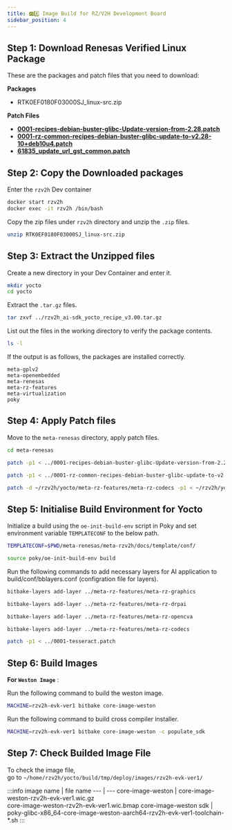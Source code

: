 ```yaml
---
title: 🅾️4️⃣ Image Build for RZ/V2H Development Board
sidebar_position: 4
---
```


## Step 1: Download Renesas Verified Linux Package
These are the packages and patch files that you need to download:

**Packages**
- RTK0EF0180F03000SJ_linux-src.zip


**Patch Files**
- **[0001-recipes-debian-buster-glibc-Update-version-from-2.28.patch](./packages/0001-recipes-debian-buster-glibc-Update-version-from-2.28.patch)**
- **[0001-rz-common-recipes-debian-buster-glibc-update-to-v2.28-10+deb10u4.patch](./packages/0001-rz-common-recipes-debian-buster-glibc-update-to-v2.28-10+deb10u4.patch)**
- **[61835_update_url_gst_common.patch](./packages/61835_update_url_gst_common.patch)**

## Step 2: Copy the Downloaded packages
Enter the `rzv2h` Dev container 

```bash
docker start rzv2h
docker exec -it rzv2h /bin/bash
```

Copy the zip files under `rzv2h` directory and unzip the `.zip` files.

```bash
unzip RTK0EF0180F03000SJ_linux-src.zip
```


## Step 3: Extract the Unzipped files
Create a new directory in your Dev Container and enter it.

```bash
mkdir yocto
cd yocto
```

Extract the `.tar.gz` files.

```bash
tar zxvf ../rzv2h_ai-sdk_yocto_recipe_v3.00.tar.gz
```

List out the files in the working directory to verify the package contents.

```bash
ls -l
```

If the output is as follows, the packages are installed correctly.

```
meta-gplv2
meta-openembedded
meta-renesas
meta-rz-features
meta-virtualization
poky
```


## Step 4: Apply Patch files
Move to the `meta-renesas` directory, apply patch files.

```bash
cd meta-renesas
```

```bash
patch -p1 < ../0001-recipes-debian-buster-glibc-Update-version-from-2.28.patch
```

```bash
patch -p1 < ../0001-rz-common-recipes-debian-buster-glibc-update-to-v2.28-10+deb10u4.patch
```

```bash
patch -d ~/rzv2h/yocto/meta-rz-features/meta-rz-codecs -p1 < ~/rzv2h/yocto/61835_update_url_gst_common.patch
```


## Step 5: Initialise Build Environment for Yocto
Initialize a build using the `oe-init-build-env` script in Poky and set environment variable `TEMPLATECONF` to the below path.

```bash title="dir: ~/home/rzv2h/yocto"
TEMPLATECONF=$PWD/meta-renesas/meta-rzv2h/docs/template/conf/ 
```

```bash 
source poky/oe-init-build-env build
```

Run the following commands to add necessary layers for AI application to build/conf/bblayers.conf (configration file for layers).

```bash title="layer for graphics"
bitbake-layers add-layer ../meta-rz-features/meta-rz-graphics
```

```bash title="layer for drpai"
bitbake-layers add-layer ../meta-rz-features/meta-rz-drpai
```

```bash title="layer for opencva"
bitbake-layers add-layer ../meta-rz-features/meta-rz-opencva
```

```bash title="layer for codecs"
bitbake-layers add-layer ../meta-rz-features/meta-rz-codecs
```

```bash title="add Tesseract Open Source OCR Engine for AI applications"
patch -p1 < ../0001-tesseract.patch
```

## Step 6: Build Images

**For `Weston Image`** :  

Run the following command to build the weston image.
```bash title="dir: ~/home/rzv2h/yocto/build"
MACHINE=rzv2h-evk-ver1 bitbake core-image-weston
```
Run the following command to build cross compiler installer.
```bash title="dir: ~/home/rzv2h/yocto/build"
MACHINE=rzv2h-evk-ver1 bitbake core-image-weston -c populate_sdk
```  


## Step 7: Check Builded Image File
To check the image file,  
go to `~/home/rzv2h/yocto/build/tmp/deploy/images/rzv2h-evk-ver1/`

:::info
image name | file name
--- | ---
core-image-weston | core-image-weston-rzv2h-evk-ver1.wic.gz <br/> core-image-weston-rzv2h-evk-ver1.wic.bmap
core-image-weston sdk | poky-glibc-x86_64-core-image-weston-aarch64-rzv2h-evk-ver1-toolchain-*.sh
:::